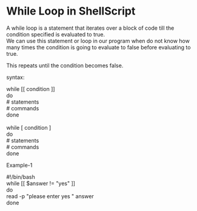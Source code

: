 <h1> While Loop in ShellScript</h1>


<p>

A while loop is a statement that iterates over a block of code till the condition specified is evaluated to true.<br> We can use this statement or loop in our program when do not know how many times the condition is going to evaluate to false before evaluating to true.<br>

This repeats until the condition becomes false.<br>


syntax:<br>

while [[ condition ]]<br>
do<br>
    # statements<br>
    # commands<br>
done<br>
<br>
while [ condition ]<br>
do<br>
    # statements<br>
    # commands<br>
done<br>


Example-1<br>

#!/bin/bash<br>
while [[ $answer != "yes" ]]<br>
do<br>
    read -p "please enter yes " answer<br>
done<br>




</p>